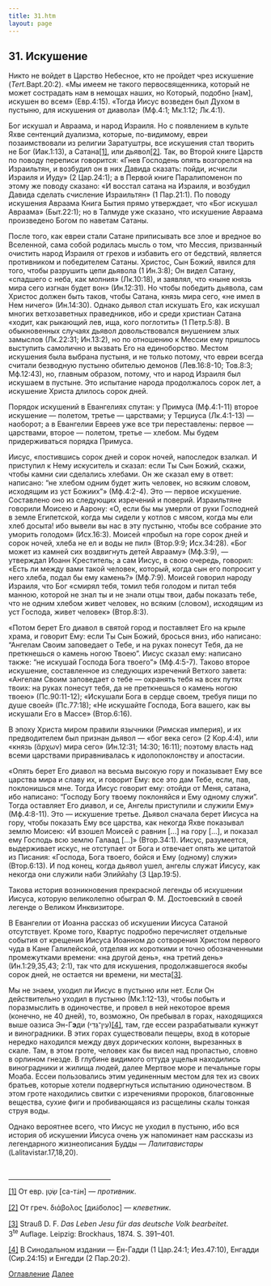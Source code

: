 ```yaml
---
title: 31.htm
layout: page
---
```




<title>Руслан Хазарзар. Сын Человеческий. Глава тридцать первая</title>


<h2>31. Искушение</h2>

<p style='margin-bottom:6.0pt'>Никто не войдет в Царство Небесное, кто не
пройдет чрез искушение (<i>Tert.</i>Bapt.20:2). «Мы имеем не такого
первосвященника, который не может сострадать нам в немощах наших, но Который,
подобно&nbsp;[нам], искушен во всем»&nbsp;(Евр.4:15). «Тогда Иисус возведен был
Духом в пустыню, для искушения от диавола» (Мф.4:1; Мк.1:12; Лк.4:1).</p>

<p>Бог искушал и Авраама, и народ Израиля. Но с появлением в культе Яхве
сентенций дуализма, которые, по-видимому, евреи позаимствовали из религии
Заратуштры, все искушения стал творить не Бог (Иак.1:13), а Сатана<a
href="#_ftn1" name="_ftnref1">[1]</a>, или дьявол<a href="#_ftn2"
name="_ftnref2">[2]</a>. Так, во Второй книге Царств по поводу переписи
говорится: «Гнев Господень опять возгорелся на Израильтян, и возбудил он в них
Давида сказать: пойди, исчисли Израиля и Иуду» (2&nbsp;Цар.24:1); а в Первой
книге Паралипоменон по этому же поводу сказано: «И восстал сатана на Израиля, и
возбудил Давида сделать счисление Израильтян» (1&nbsp;Пар.21:1). По поводу
искушения Авраама Книга Бытия прямо утверждает, что «Бог искушал Авраама»
(Быт.22:1); но в Талмуде уже сказано, что искушение Авраама произведено Богом
по наветам Сатаны.</p>

<p style='margin-bottom:6.0pt'>После того, как евреи стали Сатане приписывать
все злое и вредное во Вселенной, сама собой родилась мысль о том, что Мессия,
призванный очистить народ Израиля от грехов и избавить его от бедствий,
является противником и победителем Сатаны. Христос, Сын Божий, явился для того,
чтобы разрушить цепи дьявола (1&nbsp;Ин.3:8); Он видел Сатану, «спадшего с
неба, как молния» (Лк.10:18), и заявлял, что «ныне князь мира сего изгнан будет
вон» (Ин.12:31). Но чтобы победить дьявола, сам Христос должен быть таков,
чтобы Сатана, князь мира сего, «не имел в Нем ничего» (Ин.14:30). Однако дьявол
стал искушать Его, как искушал многих ветхозаветных праведников, ибо и среди
христиан Сатана «ходит, как рыкающий лев, ища, кого поглотить»
(1&nbsp;Петр.5:8). В обыкновенных случаях дьявол довольствовался внушением злых
замыслов (Лк.22:31; Ин.13:2), но по отношению к Мессии ему пришлось выступить
самолично и вызвать Его на единоборство. Местом искушения была выбрана пустыня,
и не только потому, что евреи всегда считали безводную пустыню обителью демонов
(Лев.16:8-10; Тов.8:3; Мф.12:43), но, главным образом, потому, что и народ
Израиля был искушаем в пустыне. Это испытание народа продолжалось сорок лет, а
искушение Христа длилось сорок дней.</p>

<p>Порядок искушений в Евангелиях спутан: у Примуса (Мф.4:1-11) второе
искушение — полетом, третье — царствами; у Терциуса (Лк.4:1-13) — наоборот; а в
Евангелии Евреев уже все три переставлены: первое — царствами, второе —
полетом, третье — хлебом. Мы будем придерживаться порядка Примуса.</p>

<p style='margin-bottom:6.0pt'>Иисус, «постившись сорок дней и сорок ночей,
напоследок взалкал. И приступил к Нему искуситель и сказал: если Ты Сын Божий,
скажи, чтобы камни сии сделались хлебами. Он же сказал ему в ответ: написано:
“не хлебом одним будет жить человек, но всяким словом, исходящим из уст
Божиих”» (Мф.4:2-4). Это — первое искушение. Составлено оно из следующих
изречений и поверий. Израильтяне говорили Моисею и Аарону: «О, если бы мы
умерли от руки Господней в земле Египетской, когда мы сидели у котлов с мясом,
когда мы ели хлеб досыта! ибо вывели вы нас в эту пустыню, чтобы все собрание
это уморить голодом» (Исх.16:3). Моисей «пробыл на горе сорок дней и сорок
ночей, хлеба не ел и воды не пил» (Втор.9:9; Исх.34:28). «Бог может из камней
сих воздвигнуть детей Аврааму» (Мф.3:9), — утверждал Иоанн Креститель; а сам
Иисус, в свою очередь, говорил: «Есть ли между вами такой человек, который,
когда сын его попросит у него хлеба, подал бы ему камень?» (Мф.7:9). Моисей
говорил народу Израиля, что Бог «смирял тебя, томил тебя голодом и питал тебя
манною, которой не знал ты и не знали отцы твои, дабы показать тебе, что не
одним хлебом живет человек, но всяким (словом), исходящим из уст Господа, живет
человек» (Втор.8:3).</p>

<p style='margin-bottom:6.0pt'>«Потом берет Его диавол в святой город и
поставляет Его на крыле храма, и говорит Ему: если Ты Сын Божий, бросься вниз,
ибо написано: “Ангелам Своим заповедает о Тебе, и на руках понесут Тебя, да не
преткнешься о камень ногою Твоею”. Иисус сказал ему: написано также: “не
искушай Господа Бога твоего”» (Мф.4:5-7). Таково второе искушение, составленное
из следующих изречений Ветхого завета: «Ангелам Своим заповедает о тебе —
охранять тебя на всех путях твоих: на руках понесут тебя, да не преткнешься о
камень ногою твоею» (Пс.90:11-12); «Искушали Бога в сердце своем, требуя пищи
по душе своей» (Пс.77:18); «Не искушайте Господа, Бога вашего, как вы искушали
Его в Массе» (Втор.6:16).</p>

<p>В эпоху Христа миром правили язычники (Римская империя), и их предводителем
был признан дьявол — «бог века сего» (2&nbsp;Кор.4:4), или «князь (<span
class=g>&#7940;&#961;&#967;&#969;&#957;</span>) мира сего» (Ин.12:31; 14:30;
16:11); поэтому власть над всеми царствами приравнивалась к идолопоклонству и
апостасии.</p>

<p>«Опять берет Его диавол на весьма высокую гору и показывает Ему все царства
мира и славу их, и говорит Ему: все это дам Тебе, если, пав, поклонишься мне.
Тогда Иисус говорит ему: отойди от Меня, сатана, ибо написано: “Господу Богу
твоему поклоняйся и Ему одному служи”. Тогда оставляет Его диавол, и се, Ангелы
приступили и служили Ему» (Мф.4:8-11). Это — искушение третье. Дьявол сначала
берет Иисуса на гору, чтобы показать Ему все царства, как некогда Яхве
показывал землю Моисею: «И взошел Моисей с равнин [...] на гору&nbsp;[...], и
показал ему Господь всю землю Галаад&nbsp;[...]» (Втор.34:1). Иисус,
разумеется, выдерживает искус, не отступает от Бога и отвечает опять же цитатой
из Писания: «Господа, Бога твоего, бойся и Ему (одному) служи» (Втор.6:13). И
под конец, когда дьявол ушел, ангелы служат Иисусу, как некогда они служили
наби Элиййаhу (3&nbsp;Цар.19:5).</p>

<p style='margin-bottom:6.0pt'>Такова история возникновения прекрасной легенды
об искушении Иисуса, которую великолепно обыграл Ф.&nbsp;М. Достоевский в своей
легенде о Великом Инквизиторе.</p>

<p style='margin-bottom:6.0pt'>В Евангелии от Иоанна рассказ об искушении
Иисуса Сатаной отсутствует. Кроме того, Квартус подробно перечисляет отдельные
события от крещения Иисуса Иоанном до сотворения Христом первого чуда в Кане
Галилейской, отделяя их короткими и точно обозначенными промежутками времени:
«на другой день», «на третий день» (Ин.1:29,35,43; 2:1), так что для искушения,
продолжавшегося якобы сорок дней, не остается ни времени, ни места<a
href="#_ftn3" name="_ftnref3">[3]</a>.</p>

<p>Мы не знаем, уходил ли Иисус в пустыню или нет. Если Он действительно уходил
в пустыню (Мк.1:12-13), чтобы побыть и поразмыслить в одиночестве, и провел в
ней некоторое время (конечно, не 40 дней), то, возможно, Он пребывал в горах,
находящихся выше оазиса Эн-Г<b>э</b>ди (<span
dir=RTL>&#1506;&#1461;&#1497;&#1503;&#1470;&#1490;&#1468;&#1462;&#1491;&#1460;&#1497;</span><span
dir=LTR></span><span dir=LTR></span>)<a href="#_ftn4" name="_ftnref4">[4]</a>,
там, где ессеи разрабатывали кунжут и виноградники. В этих горах существовали
пещеры, вход в которые нередко находился между двух дорических колонн,
вырезанных в скале. Там, в этом гроте, человек как бы висел над пропастью,
словно в орлином гнезде. В глубине видимого оттуда ущелья находились
виноградники и жилища людей, далее Мертвое море и печальные горы Моаба. Ессеи
пользовались этим уединенным местом для тех из своих братьев, которые хотели
подвергнуться испытанию одиночеством. В этом гроте находились свитки с
изречениями пророков, благовонные вещества, сухие фиги и пробивающаяся из
расщелины скалы тонкая струя воды.</p>

<p>Однако вероятнее всего, что Иисус не уходил в пустыню, ибо вся история об
искушении Иисуса очень уж напоминает нам рассказы из легендарного жизнеописания
Будды — <i>Лалитавистары</i> (Lalitavistar.17,18,20).</p>
<p>&nbsp;</p>

<hr align="left" width="40%">

<p class=s><a href="#_ftnref1" name="_ftn1">[1]</a> От евр. <span
dir=RTL></span>&#1513;&#1474;&#1464;&#1496;&#1464;&#1503;<span dir=LTR></span>
[са-т<font face="Times New Roman">&aacute;</font>н] — <i>противник</i>.</p>

<p class=s><a href="#_ftnref2" name="_ftn2">[2]</a> От греч. <span
class=g>&#948;&#953;&#940;&#946;&#959;&#955;&#959;&#962;</span> [ди<font
face="Times New Roman">&aacute;</font>болос] — <i>клеветник</i>.</p>

<p class=s><a href="#_ftnref3" name="_ftn3">[3]</a> Strau&szlig;&nbsp;D.&nbsp;F.
<i>Das Leben Jesu f&uuml;r das deutsche Volk bearbeitet</i>.
3<sup>te</sup>&nbsp;Auflage. Leipzig: Brockhaus, 1874. S.&nbsp;391–401.</p>

<p class=s><a href="#_ftnref4" name="_ftn4">[4]</a> В Синодальном издании —
Ен-Гадди (1&nbsp;Цар.24:1; Иез.47:10), Енгадди (Сир.24:15) и Енгедди
(2&nbsp;Пар.20:2).</p>

<a href="index">Оглавление</a> <a href="32">Далее</a>

